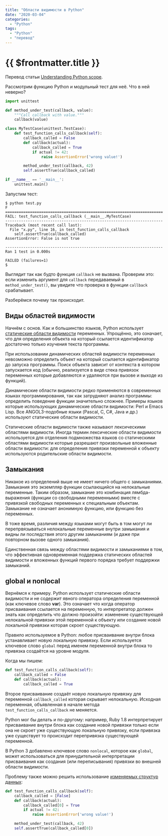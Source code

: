 ```yaml
---
title: "Области видимости в Python"
date: "2020-03-04"
categories: 
  - "Python"
tags: 
  - "Python"
  - "перевод"
---
```


# {{ $frontmatter.title }}

Перевод статьи [Understanding Python scope](https://www.farside.org.uk/201307/understanding_python_scope).

Рассмотрим функцию Python и модульный тест для неё. Что в ней неверно?

```python
import unittest

def method_under_test(callback, value):
    """Call callback with value."""
    callback(value)

class MyTestCase(unittest.TestCase):
    def test_function_calls_callback(self):
        callback_called = False
        def callback(actual):
            callback_called = True
            if actual != 42:
                raise AssertionError('wrong value!')

        method_under_test(callback, 42)
        self.assertTrue(callback_called)

if __name__ == '__main__':
    unittest.main()
```

Запустим тест:

```
$ python test.py
F
======================================================================
FAIL: test_function_calls_callback (__main__.MyTestCase)
----------------------------------------------------------------------
Traceback (most recent call last):
  File "x.py", line 16, in test_function_calls_callback
    self.assertTrue(callback_called)
AssertionError: False is not true

----------------------------------------------------------------------
Ran 1 test in 0.000s

FAILED (failures=1)
$
```

Выглядит так как будто функция `callback` не вызвана. Проверим это: если изменить аргумент для `callback` передаваемый в `method_under_test()`, вы увидите что проверка в функции `callback` срабатывает.

Разберёмся почему так происходит.

## Виды областей видимости

Начнём с основ. Как и большинство языков, Python использует [статические области видимости](https://way23.ru/статические-и-динамические-области-в/) переменных. Упрощённо, это означает, что для определения объекта на который ссылается идентификатор достаточно только изучения текста программы.

При использовании динамических областей видимости переменных невозможно определить объект на который ссылается идентификатор до запуска программы. Поиск объекта зависит от контекста в котором запускается код (обычно, реализуется в виде стека привязок переменных которые добавляются и удаляются при вызове и выходе из функций).

Динамические области видимости редко применяются в современных языках программирования, так как затрудняют анализ программы: определить поведение функции значительно сложнее. Примеры языков которые использующих динамические области видимости: Perl и Emacs Lisp. Все ANGOL3-подобные языки (Pascal, C, C#, Java и др.) используют статические области видимости.

Статические области видимости также называют лексическими областями видимости. Иногда термин лексические области видимости используется для отделения подмножества языков со статическими областями видимости которые разрешают произвольные вложенные области видимости: для определения привязки переменной к объекту используются родительские области видимости.

## Замыкания

Никакое из определений выше не имеет ничего общего с замыканиями. Замыкания это экземпляр функции ссылающийся на нелокальные переменные. Таким образом, замыкание это комбинация лямбда-выражения (функции со свободными переменными) вместе с привязкой свободных переменных к специальным объектам. Замыкание не означает анонимную функцию, или функцию без переменных.

В тоже время, различия между языками могут быть в том могут ли перепрвязываться нелокальные переменные внутри замыкания и видны ли последствия этого другим замыканиям (и даже при повторном вызове одного замыкания).

Единственная связь между областями видимости и замыканиями в том, что эффективная одновременная поддержка статических областей видимости и вложенных функций первого порядка требует поддержки замыканий.

## global и nonlocal

Вернёмся к примеру. Python использует статические области видимости и не содержит явного оператора определения переменной (как ключевое слово **var**). Это означает что когда оператор присваивания ссылается на переменную, то интерпретатор должен знать как определить что должно произойти: изменение существующей нелокальной привязки этой переменной к объекту или создание новой локальной привязки которая скроет существующую.

Правило используемое в Python: любое присваивание внутри блока устанавливает новую локальную привязку. Если используется ключевое слово `global` перед именем переменной внутри блока то привязка создаётся на уровне модуля.

Когда мы пишем:

```python
def test_function_calls_callback(self):
    callback_called = False
    def callback(actual):
        callback_called = True
```

Второе присваивание создаёт новую локальную привязку для переменной `callback_called` которая скрывает нелокальную. Исходная переменная, объявленная в начале метода `test_function_calls_callback` не меняется.

Python мог бы делать и по-другому: например, Ruby 1.8 интерпретирует присваивание внутри блока как создание новой привязки только если она не скроет уже существующую локальную привязку, если привязка уже существует то происходит перепривязка существующей переменной.

В Python 3 добавлено ключевое слово `nonlocal`, которое как `global`, может использоваться для принудительной интерпретации присваивания как создания (или переписывания) привязки во внешней области видимости.

Проблему также можно решить использование [изменяемых структур данных](https://way23.ru/изменяемые-и-неизменяемые-объекты-в-python/):

```python
def test_function_calls_callback(self):
    callback_called = [False]
    def callback(actual):
        callback_called[0] = True
        if actual != 42:
            raise AssertionError('wrong value!')

    method_under_test(callback, 42)
    self.assertTrue(callback_called[0])
```
